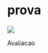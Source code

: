 # prova
[<img src="https://api.travis-ci.org/kyriosdata/construcao.svg?branch=master">](https://travis-ci.org/kyriosdata/construcao)

Avaliacao
